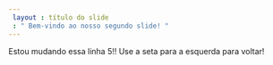 ```yaml
---
 layout : título do slide
 : " Bem-vindo ao nosso segundo slide! "
---
```

Estou mudando essa linha 5!!
Use a seta para a esquerda para voltar!
